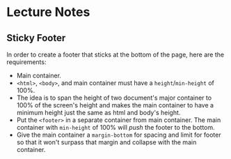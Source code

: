 # Lecture Notes

## Sticky Footer  
In order to create a footer that sticks at the bottom of the page, here are the requirements:  
- Main container.
- `<html>`, `<body>`, and main container must have a `height`/`min-height` of 100%.
- The idea is to span the height of two document's major container to 100% of the screen's height and makes the main container to have a minimum height just the same as html and body's height.
- Put the `<footer>` in a separate container from main container. The main container with `min-height` of 100% will *push* the footer to the bottom.
- Give the main container a `margin-bottom` for spacing and limit for footer so that it won't surpass that margin and collapse with the main container.